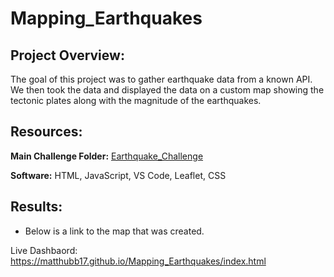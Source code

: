 # Mapping_Earthquakes


## Project Overview:

The goal of this project was to gather earthquake data from a known API. We then took the data and displayed the data on a custom map showing the tectonic plates along with the magnitude of the earthquakes.

## Resources:

**Main Challenge Folder:** [Earthquake_Challenge](https://github.com/matthubb17/Mapping_Earthquakes/tree/main/Earthquake_Challenge)

**Software:** HTML, JavaScript, VS Code, Leaflet, CSS

## Results:

- Below is a link to the map that was created.

Live Dashbaord: https://matthubb17.github.io/Mapping_Earthquakes/index.html
